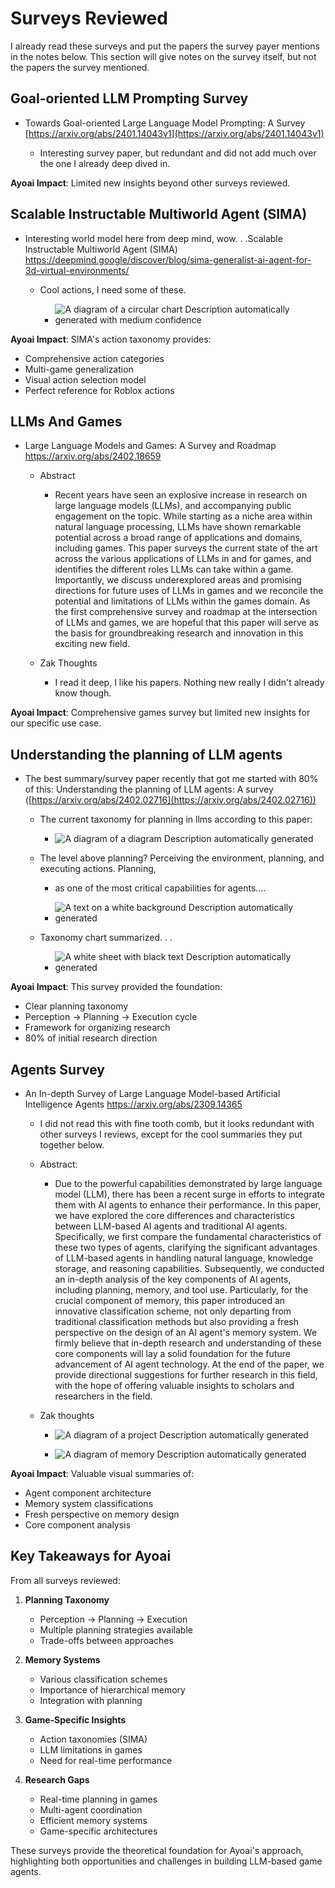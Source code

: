 # Surveys Reviewed

I already read these surveys and put the papers the survey payer mentions in the notes below. This section will give notes on the survey itself, but not the papers the survey mentioned.

## Goal-oriented LLM Prompting Survey

- Towards Goal-oriented Large Language Model Prompting: A Survey [https://arxiv.org/abs/2401.14043v1](https://arxiv.org/abs/2401.14043v1)

  - Interesting survey paper, but redundant and did not add much over the one I already deep dived in.

**Ayoai Impact**: Limited new insights beyond other surveys reviewed.

## Scalable Instructable Multiworld Agent (SIMA)

- Interesting world model here from deep mind, wow. . .Scalable Instructable Multiworld Agent (SIMA) https://deepmind.google/discover/blog/sima-generalist-ai-agent-for-3d-virtual-environments/

  - Cool actions, I need some of these.

    - ![A diagram of a circular chart Description automatically generated with medium confidence](../../ZakResearchSurveyImages/media/image302.png)

**Ayoai Impact**: SIMA's action taxonomy provides:
- Comprehensive action categories
- Multi-game generalization
- Visual action selection model
- Perfect reference for Roblox actions

## LLMs And Games

- Large Language Models and Games: A Survey and Roadmap https://arxiv.org/abs/2402.18659

  - Abstract

    - Recent years have seen an explosive increase in research on large language models (LLMs), and accompanying public engagement on the topic. While starting as a niche area within natural language processing, LLMs have shown remarkable potential across a broad range of applications and domains, including games. This paper surveys the current state of the art across the various applications of LLMs in and for games, and identifies the different roles LLMs can take within a game. Importantly, we discuss underexplored areas and promising directions for future uses of LLMs in games and we reconcile the potential and limitations of LLMs within the games domain. As the first comprehensive survey and roadmap at the intersection of LLMs and games, we are hopeful that this paper will serve as the basis for groundbreaking research and innovation in this exciting new field.

  - Zak Thoughts

    - I read it deep, I like his papers. Nothing new really I didn't already know though.

**Ayoai Impact**: Comprehensive games survey but limited new insights for our specific use case.

## Understanding the planning of LLM agents

- The best summary/survey paper recently that got me started with 80% of this: Understanding the planning of LLM agents: A survey ([https://arxiv.org/abs/2402.02716](https://arxiv.org/abs/2402.02716))

  - The current taxonomy for planning in llms according to this paper:

    - ![A diagram of a diagram Description automatically generated](../../ZakResearchSurveyImages/media/image303.png)

  - The level above planning? Perceiving the environment, planning, and executing actions. Planning,

    - as one of the most critical capabilities for agents....

    - ![A text on a white background Description automatically generated](../../ZakResearchSurveyImages/media/image304.png)

  - Taxonomy chart summarized. . .

    - ![A white sheet with black text Description automatically generated](../../ZakResearchSurveyImages/media/image305.png)

**Ayoai Impact**: This survey provided the foundation:
- Clear planning taxonomy
- Perception → Planning → Execution cycle
- Framework for organizing research
- 80% of initial research direction

## Agents Survey

- An In-depth Survey of Large Language Model-based Artificial Intelligence Agents https://arxiv.org/abs/2309.14365

  - I did not read this with fine tooth comb, but it looks redundant with other surveys I reviews, except for the cool summaries they put together below.

  - Abstract:

    - Due to the powerful capabilities demonstrated by large language model (LLM), there has been a recent surge in efforts to integrate them with AI agents to enhance their performance. In this paper, we have explored the core differences and characteristics between LLM-based AI agents and traditional AI agents. Specifically, we first compare the fundamental characteristics of these two types of agents, clarifying the significant advantages of LLM-based agents in handling natural language, knowledge storage, and reasoning capabilities. Subsequently, we conducted an in-depth analysis of the key components of AI agents, including planning, memory, and tool use. Particularly, for the crucial component of memory, this paper introduced an innovative classification scheme, not only departing from traditional classification methods but also providing a fresh perspective on the design of an AI agent's memory system. We firmly believe that in-depth research and understanding of these core components will lay a solid foundation for the future advancement of AI agent technology. At the end of the paper, we provide directional suggestions for further research in this field, with the hope of offering valuable insights to scholars and researchers in the field.

  - Zak thoughts

    - ![A diagram of a project Description automatically generated](../../ZakResearchSurveyImages/media/image306.tmp)

    - ![A diagram of memory Description automatically generated](../../ZakResearchSurveyImages/media/image307.tmp)

**Ayoai Impact**: Valuable visual summaries of:
- Agent component architecture
- Memory system classifications
- Fresh perspective on memory design
- Core component analysis

## Key Takeaways for Ayoai

From all surveys reviewed:

1. **Planning Taxonomy**
   - Perception → Planning → Execution
   - Multiple planning strategies available
   - Trade-offs between approaches

2. **Memory Systems**
   - Various classification schemes
   - Importance of hierarchical memory
   - Integration with planning

3. **Game-Specific Insights**
   - Action taxonomies (SIMA)
   - LLM limitations in games
   - Need for real-time performance

4. **Research Gaps**
   - Real-time planning in games
   - Multi-agent coordination
   - Efficient memory systems
   - Game-specific architectures

These surveys provide the theoretical foundation for Ayoai's approach, highlighting both opportunities and challenges in building LLM-based game agents.